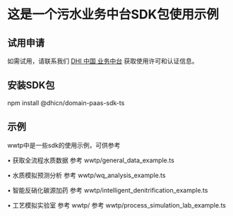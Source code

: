 # 这是一个污水业务中台SDK包使用示例

## 试用申请
如需试用，请联系我们 [DHI 中国 业务中台](https://online-products.dhichina.cn/) 获取使用许可和认证信息。

## 安装SDK包
npm install @dhicn/domain-paas-sdk-ts

## 示例
wwtp中是一些sdk的使用示例，可供参考

• 获取全流程水质数据
参考 wwtp/general_data_example.ts

• 水质模拟预测分析
参考 wwtp/wq_analysis_example.ts

• 智能反硝化碳源加药
参考 wwtp/intelligent_denitrification_example.ts

• 工艺模拟实验室
参考 wwtp/ 参考 wwtp/process_simulation_lab_example.ts
